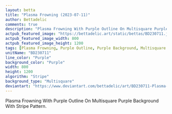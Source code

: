 ```yaml
---
layout: betta
title: "Plasma Frowning (2023-07-11)"
author: Bettadelic
comments: true
description: "Plasma Frowning With Purple Outline On Multisquare Purple Background With Stripe Pattern."
actpub_featured_image: "https://bettadelic.art/static/bettas/BD230711.jpg"
actpub_featured_image_width: 800
actpub_featured_image_height: 1200
tags: [Plasma Frowning, Purple Outline, Purple Background, Multisquare Background Pattern, Stripe Pattern, July 2023]
unitName: "BD230711"
line_color: "Purple"
background_color: "Purple"
width: 800
height: 1200
algorithm: "Stripe"
background_type: "Multisquare"
deviantart: "https://www.deviantart.com/bettadelic/art/BD230711-Plasma-Frowning-2023-07-11-971480139"
---
```


Plasma Frowning With Purple Outline On Multisquare Purple Background With Stripe Pattern.
